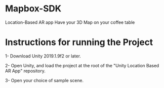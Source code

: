 # Mapbox-SDK
Location-Based AR app Have your  3D Map on your coffee table

<h1>Instructions for running the Project</h1>

1- Download Unity 2019.1.9f2 or later.

2- Open Unity, and load the project at the root of the "Unity Location Based AR App" repository.

3- Open your choice of sample scene.

